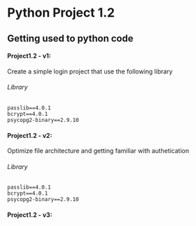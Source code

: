 # Python Project 1.2

## Getting used to python code

#### Project1.2 - v1: 
Create a simple login project that use the following library

###### Library
    passlib==4.0.1
    bcrypt==4.0.1
    psycopg2-binary==2.9.10

#### Project1.2 - v2: 
Optimize file architecture and getting familiar with authetication

###### Library
    passlib==4.0.1
    bcrypt==4.0.1
    psycopg2-binary==2.9.10

#### Project1.2 - v3:
